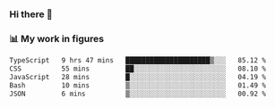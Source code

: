### Hi there 👋

### 📊 My work in figures

<!--START_SECTION:waka-->

```txt
TypeScript   9 hrs 47 mins   █████████████████████▒░░░   85.12 %
CSS          55 mins         ██░░░░░░░░░░░░░░░░░░░░░░░   08.10 %
JavaScript   28 mins         █░░░░░░░░░░░░░░░░░░░░░░░░   04.19 %
Bash         10 mins         ▒░░░░░░░░░░░░░░░░░░░░░░░░   01.49 %
JSON         6 mins          ▒░░░░░░░░░░░░░░░░░░░░░░░░   00.92 %
```

<!--END_SECTION:waka-->
